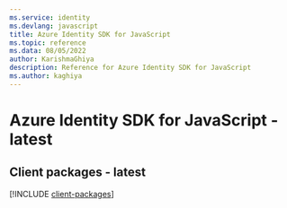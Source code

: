 ```yaml
---
ms.service: identity
ms.devlang: javascript
title: Azure Identity SDK for JavaScript
ms.topic: reference
ms.data: 08/05/2022
author: KarishmaGhiya
description: Reference for Azure Identity SDK for JavaScript
ms.author: kaghiya
---
```

# Azure Identity SDK for JavaScript - latest

## Client packages - latest
[!INCLUDE [client-packages](identity-client-index.md)]